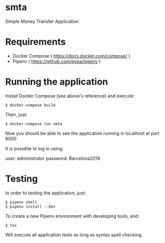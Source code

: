 # smta
Simple Money Transfer Application

# Requirements
- Docker Compose ( https://docs.docker.com/compose/ )
- Pipenv ( https://github.com/pypa/pipenv )

# Running the application
Install Docker Compose (see above's reference) and execute:

```
$ docker-compose build
```

Then, just:

```
$ docker-compose run smta
```

Now you should be able to see the application running in localhost at port 8000

It is possible to log in using:

user: administrator
password: Barcelona2018

# Testing
In order to testing the application, just:

```
$ pipenv shell
$ pipenv install --dev
```

To create a new Pipenv environment with developing tools, and:

```
$ tox
```

Will execute all application tests as long as syntax spell checking.
